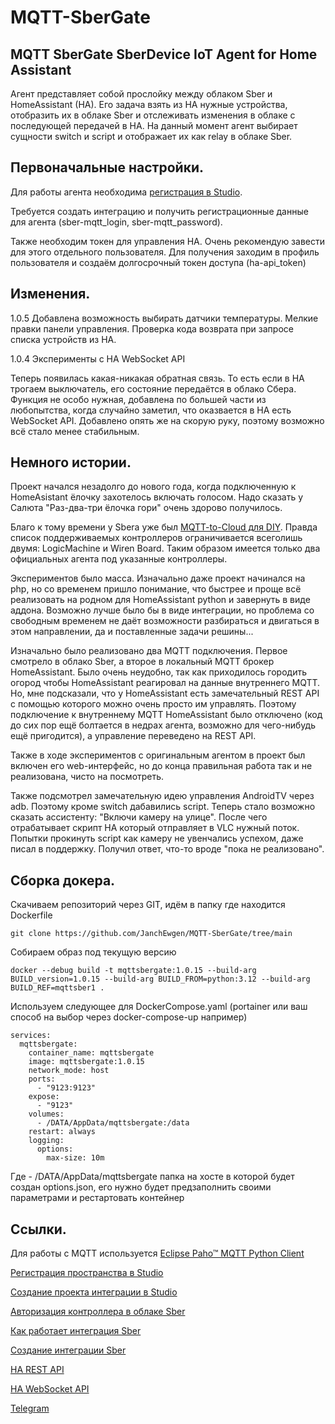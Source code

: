 ﻿# MQTT-SberGate
## MQTT SberGate SberDevice IoT Agent for Home Assistant

Агент представляет собой прослойку между облаком Sber и HomeAssistant (HA).
Его задача взять из HA нужные устройства, отобразить их в облаке Sber и отслеживать
изменения в облаке с последующей передачей в HA.
На данный момент агент выбирает сущности switch и script и отображает их как relay в облаке Sber.

## Первоначальные настройки.

Для работы агента необходима [регистрация в Studio](https://developers.sber.ru/studio/workspaces/).

Требуется создать интеграцию и получить регистрационные данные для агента (sber-mqtt_login, sber-mqtt_password).

Также необходим токен для управления HA. Очень рекомендую завести для этого отдельного пользователя.
Для получения заходим в профиль пользователя и создаём долгосрочный токен доступа (ha-api_token)

## Изменения.
1.0.5 Добавлена возможность выбирать датчики температуры. 
      Мелкие правки панели управления.
      Проверка кода возврата при запросе списка устройств из HA.

1.0.4 Эксперименты с HA WebSocket API

Теперь появилась какая-никакая обратная связь. То есть если в HA трогаем выключатель, его состояние передаётся в облако Сбера.
Функция не особо нужная, добавлена по большей части из любопытства, когда случайно заметил, что оказвается в HA есть WebSocket API.
Добавлено опять же на скорую руку, поэтому возможно всё стало менее стабильным.

## Немного истории.

Проект начался незадолго до нового года, когда подключенную к HomeAsistant ёлочку захотелось включать голосом.
Надо сказать у Салюта "Раз-два-три ёлочка гори" очень здорово получилось.

Благо к тому времени у Sberа уже был [MQTT-to-Cloud для DIY](https://developers.sber.ru/docs/ru/smarthome/mqtt-diy/mqtt-to-diy).
Правда список поддерживаемых контроллеров ограничивается всеголишь двумя: LogicMachine и Wiren Board. Таким образом имеется только два официальных агента под указанные контроллеры.

Экспериментов было масса. Изначально даже проект начинался на php, но со временем пришло понимание, что быстрее и проще всё реализовать
на родном для HomeAssistant python и завернуть в виде аддона. Возможно лучше было бы в виде интеграции, но проблема со свободным временем
не даёт возможности разбираться и двигаться в этом направлении, да и поставленные задачи решины...

Изначально было реализовано два MQTT подключения. Первое смотрело в облако Sber, а второе в локальный MQTT брокер HomeAssistant.
Было очень неудобно, так как приходилось городить огород чтобы HomeAssistant реагировал на данные внутреннего MQTT.
Но, мне подсказали, что у HomeAssistant есть замечательный REST API с помощью которого можно очень просто им управлять.
Поэтому подключение к внутреннему MQTT HomeAssistant было отключено (код до сих пор ещё болтается в недрах агента, возможно для чего-нибудь ещё пригодится),
а управление переведено на REST API.

Также в ходе экспериментов с оригинальным агентом в проект был включен его web-интерфейс, но до конца правильная работа так и не реализована, чисто на посмотреть.

Также подсмотрел замечательную идею управления AndroidTV через adb. Поэтому кроме switch дабавились script.
Теперь стало возможно сказать ассистенту: "Включи камеру на улице". После чего отрабатывает скрипт HA который отправляет в VLC нужный поток.
Попытки прокинуть script как камеру не увенчались успехом, даже писал в поддержку. Получил ответ, что-то вроде "пока не реализовано".

## Сборка докера.
Скачиваем репозиторий через GIT, идём в папку где находится Dockerfile
```
git clone https://github.com/JanchEwgen/MQTT-SberGate/tree/main
```

Собираем образ под текущую версию
```
docker --debug build -t mqttsbergate:1.0.15 --build-arg BUILD_version=1.0.15 --build-arg BUILD_FROM=python:3.12 --build-arg BUILD_REF=mqttsber1 .
```
Используем следующее для DockerCompose.yaml (portainer или ваш способ на выбор через docker-compose-up например)
```
services:
  mqttsbergate:
    container_name: mqttsbergate
    image: mqttsbergate:1.0.15
    network_mode: host
    ports:
      - "9123:9123"
    expose:
      - "9123"
    volumes:
      - /DATA/AppData/mqttsbergate:/data
    restart: always
    logging:
      options:
        max-size: 10m
```
Где - /DATA/AppData/mqttsbergate папка на хосте в которой будет создан options.json, его нужно будет предзаполнить своими параметрами и рестартовать контейнер

## Ссылки.

Для работы с MQTT используется [Eclipse Paho™ MQTT Python Client](https://github.com/eclipse/paho.mqtt.python)

[Регистрация пространства в Studio](https://developers.sber.ru/docs/ru/smarthome/space/registration)

[Создание проекта интеграции в Studio](https://developers.sber.ru/docs/ru/smarthome/mqtt-diy/create-mqtt-diy-integration-project)

[Авторизация контроллера в облаке Sber](https://developers.sber.ru/docs/ru/smarthome/mqtt-diy/controller-authorization)

[Как работает интеграция Sber](https://developers.sber.ru/docs/ru/smarthome/mqtt-diy/integration-scheme)

[Создание интеграции Sber](https://developers.sber.ru/docs/ru/smarthome/mqtt-diy/create-mqtt-diy-integration)

[HA REST API](https://developers.home-assistant.io/docs/api/rest)

[HA WebSocket API](https://developers.home-assistant.io/docs/api/websocket)

[Telegram](https://t.me/+k_w9uO0h73FkNjJi)

